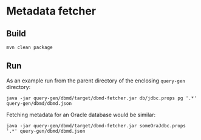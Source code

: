 # Metadata fetcher

## Build
```
mvn clean package
```

## Run
As an example run from the parent directory of the enclosing `query-gen` directory:
```
java -jar query-gen/dbmd/target/dbmd-fetcher.jar db/jdbc.props pg '.*' query-gen/dbmd/dbmd.json
```

Fetching metadata for an Oracle database would be similar:

```
java -jar query-gen/dbmd/target/dbmd-fetcher.jar someOraJdbc.props '.*' query-gen/dbmd/dbmd.json
```
